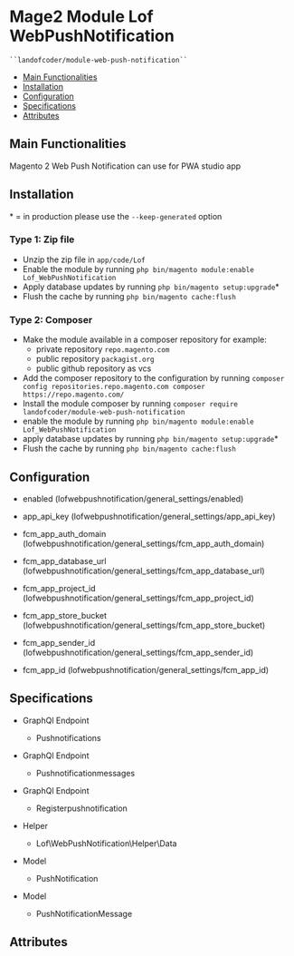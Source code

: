 # Mage2 Module Lof WebPushNotification

    ``landofcoder/module-web-push-notification``

 - [Main Functionalities](#markdown-header-main-functionalities)
 - [Installation](#markdown-header-installation)
 - [Configuration](#markdown-header-configuration)
 - [Specifications](#markdown-header-specifications)
 - [Attributes](#markdown-header-attributes)


## Main Functionalities
Magento 2 Web Push Notification can use for PWA studio app

## Installation
\* = in production please use the `--keep-generated` option

### Type 1: Zip file

 - Unzip the zip file in `app/code/Lof`
 - Enable the module by running `php bin/magento module:enable Lof_WebPushNotification`
 - Apply database updates by running `php bin/magento setup:upgrade`\*
 - Flush the cache by running `php bin/magento cache:flush`

### Type 2: Composer

 - Make the module available in a composer repository for example:
    - private repository `repo.magento.com`
    - public repository `packagist.org`
    - public github repository as vcs
 - Add the composer repository to the configuration by running `composer config repositories.repo.magento.com composer https://repo.magento.com/`
 - Install the module composer by running `composer require landofcoder/module-web-push-notification`
 - enable the module by running `php bin/magento module:enable Lof_WebPushNotification`
 - apply database updates by running `php bin/magento setup:upgrade`\*
 - Flush the cache by running `php bin/magento cache:flush`


## Configuration

 - enabled (lofwebpushnotification/general_settings/enabled)

 - app_api_key (lofwebpushnotification/general_settings/app_api_key)

 - fcm_app_auth_domain (lofwebpushnotification/general_settings/fcm_app_auth_domain)

 - fcm_app_database_url (lofwebpushnotification/general_settings/fcm_app_database_url)

 - fcm_app_project_id (lofwebpushnotification/general_settings/fcm_app_project_id)

 - fcm_app_store_bucket (lofwebpushnotification/general_settings/fcm_app_store_bucket)

 - fcm_app_sender_id (lofwebpushnotification/general_settings/fcm_app_sender_id)

 - fcm_app_id (lofwebpushnotification/general_settings/fcm_app_id)


## Specifications

 - GraphQl Endpoint
	- Pushnotifications

 - GraphQl Endpoint
	- Pushnotificationmessages

 - GraphQl Endpoint
	- Registerpushnotification

 - Helper
	- Lof\WebPushNotification\Helper\Data

 - Model
	- PushNotification

 - Model
	- PushNotificationMessage


## Attributes



